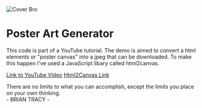 ![Cover Bro](https://github.com/RaddyTheBrand/poster-art-generator/blob/master/cover.png)
# Poster Art Generator
This code is part of a YouTube tutorial. The demo is aimed to convert a html elements or "poster canvas" into a jpeg that can be downloaded. To make this happen I've used a JavaScript libary called html2canvas.

[Link to YouTube Video](https://www.google.com)
[Html2Canvas Link](https://html2canvas.hertzen.com/)


There are no limits to what you can accomplish, except the limits you place on your own thinking. </br> - BRIAN TRACY -